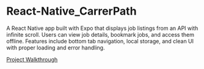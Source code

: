# React-Native_CarrerPath
A React Native app built with Expo that displays job listings from an API with infinite scroll. Users can view job details, bookmark jobs, and access them offline. Features include bottom tab navigation, local storage, and clean UI with proper loading and error handling.

[Project Walkthrough](https://drive.google.com/drive/folders/1eYkBtK_7YD1kj7Lej1CmGLESIP85jW1n?usp=sharing)
